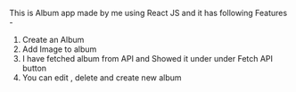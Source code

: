 This is Album app made by me using React JS and it has following Features - 
1. Create an Album
2. Add Image to album
3. I have fetched album from API and Showed it under under Fetch API button
4. You can edit , delete and create new album
